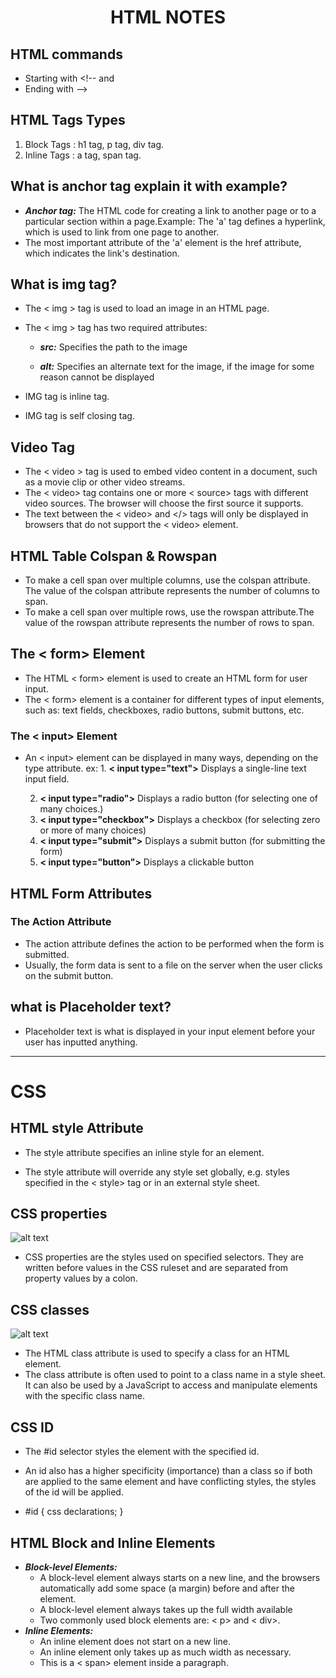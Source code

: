 # <p align ="center"> HTML NOTES</p>

## HTML commands

- Starting with <!-- and
- Ending with -->

## HTML Tags Types

1. Block Tags : h1 tag, p tag, div tag.
2. Inline Tags : a tag, span tag.

## What is anchor tag explain it with example?

- **_Anchor tag:_** The HTML code for creating a link to another page or to a particular section within a page.Example: The 'a' tag defines a hyperlink, which is used to link from one page to another.
- The most important attribute of the 'a' element is the href attribute, which indicates the link's destination.

## What is img tag?

- The < img > tag is used to load an image in an HTML page.

- The < img > tag has two required attributes:

  - **_src:_** Specifies the path to the image

  - **_alt:_** Specifies an alternate text for the image, if the image for some reason cannot be displayed

- IMG tag is inline tag.
- IMG tag is self closing tag.

## Video Tag

- The < video > tag is used to embed video content in a document, such as a movie clip or other video streams.
- The < video> tag contains one or more < source> tags with different video sources. The browser will choose the first source it supports.
- The text between the < video> and </> tags will only be displayed in browsers that do not support the < video> element.

## HTML Table Colspan & Rowspan

- To make a cell span over multiple columns, use the colspan attribute. The value of the colspan attribute represents the number of columns to span.
- To make a cell span over multiple rows, use the rowspan attribute.The value of the rowspan attribute represents the number of rows to span.

## The < form> Element

- The HTML < form> element is used to create an HTML form for user input.
- The < form> element is a container for different types of input elements, such as: text fields, checkboxes, radio buttons, submit buttons, etc.

### The < input> Element

- An < input> element can be displayed in many ways, depending on the type attribute.
  ex: 1. **< input type="text">** Displays a single-line text input field.

  2. **< input type="radio">** Displays a radio button (for selecting one of many choices.)
  3. **< input type="checkbox">** Displays a checkbox (for selecting zero or more of many choices)
  4. **< input type="submit">** Displays a submit button (for submitting the form)
  5. **< input type="button">** Displays a clickable button

## HTML Form Attributes

### The Action Attribute

- The action attribute defines the action to be performed when the form is submitted.
- Usually, the form data is sent to a file on the server when the user clicks on the submit button.

## what is Placeholder text?

- Placeholder text is what is displayed in your input element before your user has inputted anything.

---

# CSS

## HTML style Attribute

- The style attribute specifies an inline style for an element.

- The style attribute will override any style set globally, e.g. styles specified in the < style> tag or in an external style sheet.

## CSS properties

![alt text](img/property.jpeg)

- CSS properties are the styles used on specified selectors. They are written before values in the CSS ruleset and are separated from property values by a colon.

## CSS classes

![alt text](img/css_class.png)

- The HTML class attribute is used to specify a class for an HTML element.
- The class attribute is often used to point to a class name in a style sheet. It can also be used by a JavaScript to access and manipulate elements with the specific class name.

## CSS ID

- The #id selector styles the element with the specified id.
- An id also has a higher specificity (importance) than a class so if both are applied to the same element and have conflicting styles, the styles of the id will be applied.

- #id {
  css declarations;
  }

## HTML Block and Inline Elements

- **_Block-level Elements:_**
  - A block-level element always starts on a new line, and the browsers automatically add some space (a margin) before and after the element.
  - A block-level element always takes up the full width available
  - Two commonly used block elements are: < p> and < div>.
- **_Inline Elements:_**
  - An inline element does not start on a new line.
  - An inline element only takes up as much width as necessary.
  - This is a < span> element inside a paragraph.
